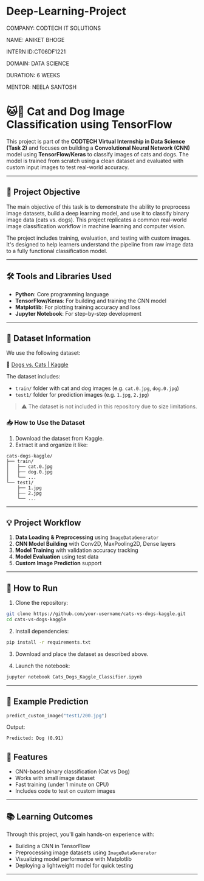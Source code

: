 # Deep-Learning-Project

COMPANY: CODTECH IT SOLUTIONS

NAME: ANIKET BHOGE

INTERN ID:CT06DF1221

DOMAIN: DATA SCIENCE

DURATION: 6 WEEKS

MENTOR: NEELA SANTOSH

# 🐱🐶 Cat and Dog Image Classification using TensorFlow

This project is part of the **CODTECH Virtual Internship in Data Science (Task 2)** and focuses on building a **Convolutional Neural Network (CNN)** model using **TensorFlow/Keras** to classify images of cats and dogs. The model is trained from scratch using a clean dataset and evaluated with custom input images to test real-world accuracy.

---

## 🚀 Project Objective

The main objective of this task is to demonstrate the ability to preprocess image datasets, build a deep learning model, and use it to classify binary image data (cats vs. dogs). This project replicates a common real-world image classification workflow in machine learning and computer vision.

The project includes training, evaluation, and testing with custom images. It's designed to help learners understand the pipeline from raw image data to a fully functional classification model.

---

## 🛠 Tools and Libraries Used

- **Python**: Core programming language
- **TensorFlow/Keras**: For building and training the CNN model
- **Matplotlib**: For plotting training accuracy and loss
- **Jupyter Notebook**: For step-by-step development

---


## 📁 Dataset Information

We use the following dataset:

🔗 [Dogs vs. Cats | Kaggle](https://www.kaggle.com/competitions/dogs-vs-cats/data)

The dataset includes:
- `train/` folder with cat and dog images (e.g. `cat.0.jpg`, `dog.0.jpg`)
- `test1/` folder for prediction images (e.g. `1.jpg`, `2.jpg`)

> ⚠️ The dataset is not included in this repository due to size limitations.

### 📥 How to Use the Dataset

1. Download the dataset from Kaggle.
2. Extract it and organize it like:

```
cats-dogs-kaggle/
├── train/
│   ├── cat.0.jpg
│   ├── dog.0.jpg
│   └── ...
└── test1/
    ├── 1.jpg
    ├── 2.jpg
    └── ...
```

---

## 💡 Project Workflow

1. **Data Loading & Preprocessing** using `ImageDataGenerator`
2. **CNN Model Building** with Conv2D, MaxPooling2D, Dense layers
3. **Model Training** with validation accuracy tracking
4. **Model Evaluation** using test data
5. **Custom Image Prediction** support

---

## 🚀 How to Run

1. Clone the repository:

```bash
git clone https://github.com/your-username/cats-vs-dogs-kaggle.git
cd cats-vs-dogs-kaggle
```

2. Install dependencies:

```bash
pip install -r requirements.txt
```

3. Download and place the dataset as described above.

4. Launch the notebook:

```bash
jupyter notebook Cats_Dogs_Kaggle_Classifier.ipynb
```

---

## 🎯 Example Prediction

```python
predict_custom_image("test1/200.jpg")
```

Output:

```
Predicted: Dog (0.91)
```










## 🧪 Features

- CNN-based binary classification (Cat vs Dog)
- Works with small image dataset
- Fast training (under 1 minute on CPU)
- Includes code to test on custom images

---

## 📚 Learning Outcomes

Through this project, you'll gain hands-on experience with:

- Building a CNN in TensorFlow
- Preprocessing image datasets using `ImageDataGenerator`
- Visualizing model performance with Matplotlib
- Deploying a lightweight model for quick testing

---
